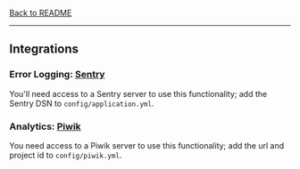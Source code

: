 [Back to README](../README.md)

---

## Integrations

### Error Logging: [Sentry](https://github.com/getsentry/sentry)
You'll need access to a Sentry server to use this functionality; add the Sentry DSN to `config/application.yml`.

### Analytics: [Piwik](https://github.com/piwik/piwik)
You need access to a Piwik server to use this functionality; add the url and project id to `config/piwik.yml`.
